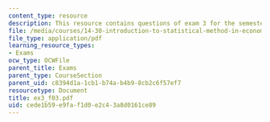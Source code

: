```yaml
---
content_type: resource
description: This resource contains questions of exam 3 for the semester, fall 2003.
file: /media/courses/14-30-introduction-to-statistical-method-in-economics-spring-2006/cede1b59e9faf1d0e2c43a8d0161ce89_ex3_f03.pdf
file_type: application/pdf
learning_resource_types:
- Exams
ocw_type: OCWFile
parent_title: Exams
parent_type: CourseSection
parent_uid: c8394d1a-1cb1-b74a-b4b9-8cb2c6f57ef7
resourcetype: Document
title: ex3_f03.pdf
uid: cede1b59-e9fa-f1d0-e2c4-3a8d0161ce89
---
```

